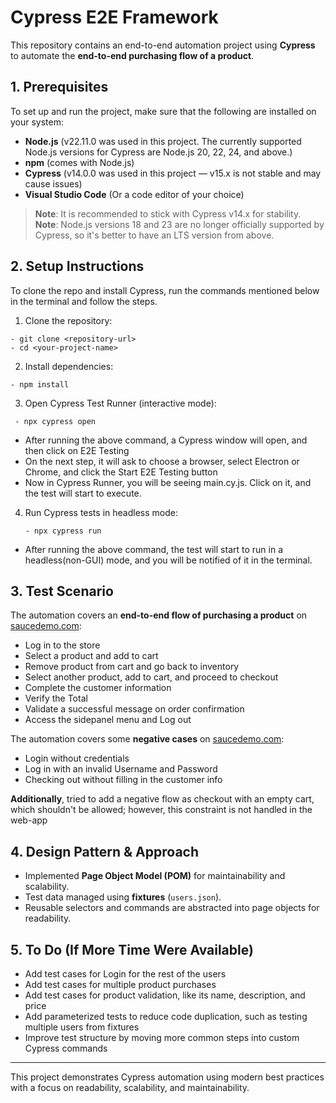 # Cypress E2E Framework
This repository contains an end-to-end automation project using **Cypress** to automate the **end-to-end purchasing flow of a product**.


## 1. Prerequisites
To set up and run the project, make sure that the following are installed on your system:
- **Node.js** (v22.11.0 was used in this project. The currently supported Node.js versions for Cypress are Node.js 20, 22, 24, and above.)
- **npm** (comes with Node.js)
- **Cypress** (v14.0.0 was used in this project — v15.x is not stable and may cause issues)
- **Visual Studio Code** (Or a code editor of your choice)

>**Note**: It is recommended to stick with Cypress v14.x for stability.
>**Note**: Node.js versions 18 and 23 are no longer officially supported by Cypress, so it's better to have an LTS version from above.

## 2. Setup Instructions
To clone the repo and install Cypress, run the commands mentioned below in the terminal and follow the steps.
1. Clone the repository:
  ```
- git clone <repository-url>
- cd <your-project-name>
```

2. Install dependencies:
 ```
 - npm install
```

3. Open Cypress Test Runner (interactive mode):
  ```
   - npx cypress open
  ```
- After running the above command, a Cypress window will open, and then click on E2E Testing
- On the next step, it will ask to choose a browser, select Electron or Chrome, and click the Start E2E Testing button
- Now in Cypress Runner, you will be seeing main.cy.js. Click on it, and the test will start to execute.

4. Run Cypress tests in headless mode:
   ```
   - npx cypress run
   ```
- After running the above command, the test will start to run in a headless(non-GUI) mode, and you will be notified of it in the terminal.

## 3. Test Scenario
The automation covers an **end-to-end flow of purchasing a product** on [saucedemo.com](https://www.saucedemo.com/):

- Log in to the store
- Select a product and add to cart
- Remove product from cart and go back to inventory
- Select another product, add to cart, and proceed to checkout
- Complete the customer information
- Verify the Total
- Validate a successful message on order confirmation
- Access the sidepanel menu and Log out
  
The automation covers some **negative cases** on [saucedemo.com](https://www.saucedemo.com/):

- Login without credentials
- Log in with an invalid Username and Password
- Checking out without filling in the customer info

**Additionally**, tried to add a negative flow as checkout with an empty cart, which shouldn't be allowed; however, this constraint is not handled in the web-app
  

## 4. Design Pattern & Approach
- Implemented **Page Object Model (POM)** for maintainability and scalability.
- Test data managed using **fixtures** (`users.json`).
- Reusable selectors and commands are abstracted into page objects for readability.



## 5. To Do (If More Time Were Available)
- Add test cases for Login for the rest of the users
- Add test cases for multiple product purchases
- Add test cases for product validation, like its name, description, and price
- Add parameterized tests to reduce code duplication, such as testing multiple users from fixtures
- Improve test structure by moving more common steps into custom Cypress commands

---
This project demonstrates Cypress automation using modern best practices with a focus on readability, scalability, and maintainability.
